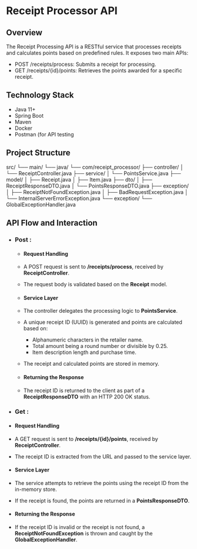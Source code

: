 # Receipt Processor API

## Overview
The Receipt Processing API is a RESTful service that processes receipts and calculates points based on predefined rules. It exposes two main APIs:

* POST /receipts/process: Submits a receipt for processing.
* GET /receipts/{id}/points: Retrieves the points awarded for a specific receipt.

## Technology Stack

* Java 11+
* Spring Boot
* Maven
* Docker
* Postman (for API testing

## Project Structure
src/
 └── main/
     └── java/
         └── com/receipt_processor/
             ├── controller/
             │   └── ReceiptController.java
             ├── service/
             │   └── PointsService.java
             ├── model/
             │   ├── Receipt.java
             │   ├── Item.java
             ├── dto/
             │   ├── ReceiptResponseDTO.java
             │   └── PointsResponseDTO.java
             ├── exception/
             │   ├── ReceiptNotFoundException.java
             │   ├── BadRequestException.java
             │   └── InternalServerErrorException.java
             └── exception/
                 └── GlobalExceptionHandler.java

## API Flow and Interaction

* ### Post :

  * #### Request Handling

   * A POST request is sent to **/receipts/process**, received by **ReceiptController**.
   * The request body is validated based on the **Receipt** model.

  * #### Service Layer

   * The controller delegates the processing logic to **PointsService**.
   * A unique receipt ID (UUID) is generated and points are calculated based on:
     *  Alphanumeric characters in the retailer name.
     *  Total amount being a round number or divisible by 0.25.
     *  Item description length and purchase time.
   * The receipt and calculated points are stored in memory.

  * #### Returning the Response

   * The receipt ID is returned to the client as part of a **ReceiptResponseDTO** with an HTTP 200 OK status.


* ### Get :

 * #### Request Handling
 
  * A GET request is sent to **/receipts/{id}/points**, received by **ReceiptController**.
  * The receipt ID is extracted from the URL and passed to the service layer.
   
 * #### Service Layer
  * The service attempts to retrieve the points using the receipt ID from the in-memory store.
  * If the receipt is found, the points are returned in a **PointsResponseDTO**.
   
 * #### Returning the Response
  * If the receipt ID is invalid or the receipt is not found, a **ReceiptNotFoundException** is thrown and caught by the **GlobalExceptionHandler**.

